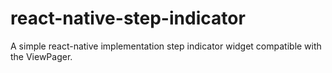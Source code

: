 # react-native-step-indicator
A simple react-native implementation step indicator widget compatible with the ViewPager.
